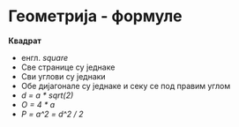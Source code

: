 # Геометрија - формуле

**Квадрат**

- енгл. *square*
- Све странице су једнаке
- Сви углови су једнаки
- Обе дијагонале су једнаке и секу се под правим углом
- *d = a * sqrt(2)*
- *O = 4 * a*
- *P = a^2 = d^2 / 2*
